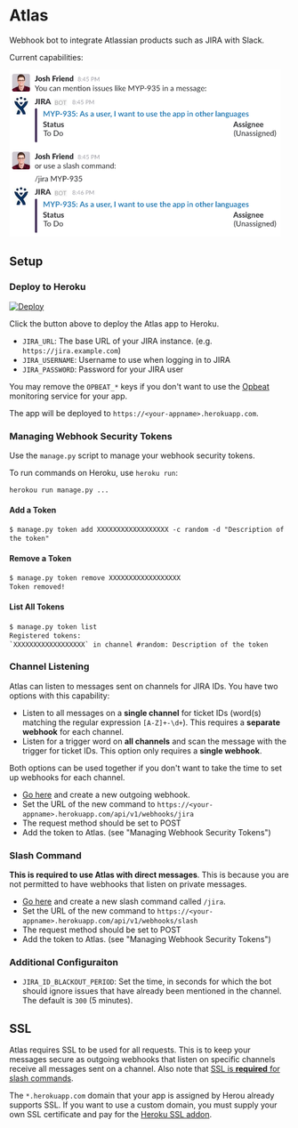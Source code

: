 # Atlas
Webhook bot to integrate Atlassian products such as JIRA with Slack.

Current capabilities:

<img src="images/example.png" height="300">

## Setup
### Deploy to Heroku
[![Deploy][hk-deploy-icon]][hk-deploy]

Click the button above to deploy the Atlas app to Heroku.

* `JIRA_URL`: The base URL of your JIRA instance. (e.g.
  `https://jira.example.com`)
* `JIRA_USERNAME`: Username to use when logging in to JIRA
* `JIRA_PASSWORD`: Password for your JIRA user

You may remove the `OPBEAT_*` keys if you don't want to use the
[Opbeat][opbeat] monitoring service for your app.

The app will be deployed to `https://<your-appname>.herokuapp.com`.

### Managing Webhook Security Tokens
Use the `manage.py` script to manage your webhook security tokens.

To run commands on Heroku, use `heroku run`:

```
herokou run manage.py ...
```

#### Add a Token
```
$ manage.py token add XXXXXXXXXXXXXXXXXX -c random -d "Description of the token"
```

#### Remove a Token
```
$ manage.py token remove XXXXXXXXXXXXXXXXXX
Token removed!
```

#### List All Tokens
```
$ manage.py token list
Registered tokens:
`XXXXXXXXXXXXXXXXXX` in channel #random: Description of the token
```

### Channel Listening
Atlas can listen to messages sent on channels for JIRA IDs. You have two
options with this capability:

* Listen to all messages on a **single channel** for ticket IDs (word(s)
  matching the regular expression `[A-Z]+-\d+`). This requires a **separate
  webhook** for each channel.
* Listen for a trigger word on **all channels** and scan the message with the
trigger for ticket IDs. This option only requires a **single webhook**.

Both options can be used together if you don't want to take the time to set up
webhooks for each channel.

* [Go here][out-hook] and create a new outgoing webhook.
* Set the URL of the new command to
  `https://<your-appname>.herokuapp.com/api/v1/webhooks/jira`
* The request method should be set to POST
* Add the token to Atlas. (see "Managing Webhook Security Tokens")

### Slash Command
**This is required to use Atlas with direct messages**. This is because you are
not permitted to have webhooks that listen on private messages.

* [Go here][slash-cmd] and create a new slash command called `/jira`.
* Set the URL of the new command to
  `https://<your-appname>.herokuapp.com/api/v1/webhooks/slash`
* The request method should be set to POST
* Add the token to Atlas. (see "Managing Webhook Security Tokens")

### Additional Configuraiton

* `JIRA_ID_BLACKOUT_PERIOD`: Set the time, in seconds for which the bot should
  ignore issues that have already been mentioned in the channel. The default is
  `300` (5 minutes).

## SSL
Atlas requires SSL to be used for all requests. This is to keep your messages
secure as outgoing webhooks that listen on specific channels receive all
messages sent on a channel. Also note that [SSL is **required** for slash
commands][slash-ssl].

The `*.herokuapp.com` domain that your app is assigned by Herou already
supports SSL. If you want to use a custom domain, you must supply your own SSL
certificate and pay for the [Heroku SSL addon][hk-ssl-addon].

[opbeat]: https://opbeat.com
[slash-cmd]: https://my.slack.com/services/new/slash-commands
[out-hook]: https://my.slack.com/services/new/outgoing-webhook/
[slash-ssl]: https://api.slack.com/slash-commands#ssl
[hk-deploy-icon]: https://www.herokucdn.com/deploy/button.svg
[hk-deploy]: https://heroku.com/deploy?template=https://github.com/joshfriend/atlas
[hk-ssl-addon]: https://elements.heroku.com/addons/ssl
